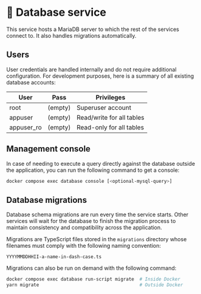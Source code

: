 # 💾 Database service
This service hosts a MariaDB server to which the rest of the services connect to.
It also handles migrations automatically.

## Users
User credentials are handled internally and do not require additional configuration. For development purposes, here is
a summary of all existing database accounts:

| User       | Pass    | Privileges                |
|------------|---------|---------------------------|
| root       | (empty) | Superuser account         |
| appuser    | (empty) | Read/write for all tables |
| appuser_ro | (empty) | Read-only for all tables  |

## Management console
In case of needing to execute a query directly against the database outside the application, you can run the
following command to get a console:
```sh
docker compose exec database console [<optional-mysql-query>]
```

## Database migrations
Database schema migrations are run every time the service starts. Other services will wait for the database to finish
the migration process to maintain consistency and compatibility across the application.

Migrations are TypeScript files stored in the `migrations` directory whose filenames must comply with the following
naming convention:
```
YYYYMMDDHHII-a-name-in-dash-case.ts
```

Migrations can also be run on demand with the following command:
```sh
docker compose exec database run-script migrate  # Inside Docker
yarn migrate                                     # Outside Docker
```
